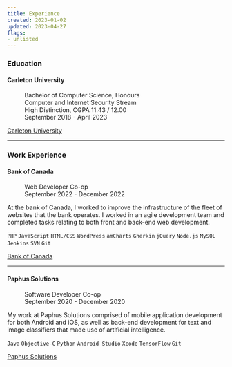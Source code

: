 ```yaml
---
title: Experience
created: 2023-01-02
updated: 2023-04-27
flags:
- unlisted
---
```


### Education

#### Carleton University

<dl>
    <dd>Bachelor of Computer Science, Honours</dd>
    <dd>Computer and Internet Security Stream</dd>
    <dd>High Distinction, CGPA 11.43 / 12.00</dd>
    <dd>September 2018 - April 2023</dd>
</dl>

[Carleton University](https://carleton.ca/)

---

### Work Experience

#### Bank of Canada

<dl>
    <dd>Web Developer Co-op</dd>
    <dd>September 2022 - December 2022</dd>
</dl>

At the bank of Canada, I worked to improve the infrastructure of the fleet of websites that the bank operates. I worked in an agile development team and completed tasks relating to both front and back-end web development.

`PHP` `JavaScript` `HTML/CSS` `WordPress` `amCharts` `Gherkin` `jQuery` `Node.js` `MySQL` `Jenkins` `SVN` `Git` 

[Bank of Canada](https://www.bankofcanada.ca/)

---

#### Paphus Solutions

<dl>
    <dd>Software Developer Co-op</dd>
    <dd>September 2020 - December 2020</dd>
</dl>

My work at Paphus Solutions comprised of mobile application development for both Android and iOS, as well as back-end development for text and image classifiers that made use of artificial intelligence.

`Java` `Objective-C` `Python` `Android Studio` `Xcode` `TensorFlow` `Git`

[Paphus Solutions](https://www.paphussolutions.com/)



